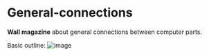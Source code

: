 # General-connections
**Wall magazine** about general connections between computer parts.

Basic outline: 
![image](https://user-images.githubusercontent.com/50569315/105727585-741f4f80-5f55-11eb-85ff-5648b2c51cf6.png)
